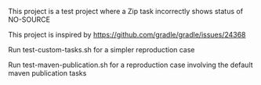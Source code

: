 This project is a test project where a Zip task incorrectly shows status of NO-SOURCE

This project is inspired by https://github.com/gradle/gradle/issues/24368

Run test-custom-tasks.sh for a simpler reproduction case

Run test-maven-publication.sh for a reproduction case involving the default maven publication tasks

